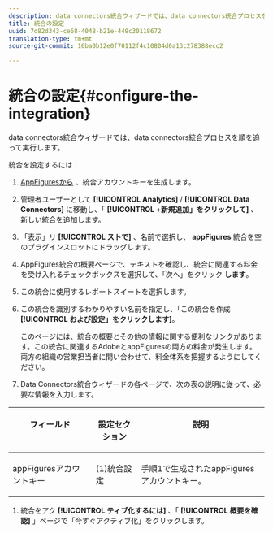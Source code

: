```yaml
---
description: data connectors統合ウィザードでは、data connectors統合プロセスを順を追って実行します。
title: 統合の設定
uuid: 7d82d343-ce68-4048-b21e-449c30118672
translation-type: tm+mt
source-git-commit: 16ba0b12e0f70112f4c10804d0a13c278388ecc2

---
```



# 統合の設定{#configure-the-integration}

data connectors統合ウィザードでは、data connectors統合プロセスを順を追って実行します。

統合を設定するには：

1. [AppFiguresから](https://appfigures.com/support/faq/523/connecting-to-adobes-marketing-cloud) 、統合アカウントキーを生成します。
1. 管理者ユーザーとして **[!UICONTROL Analytics]** / **[!UICONTROL Data Connectors]** に移動し、「 **[!UICONTROL +新規追加」をクリックして]** 、新しい統合を追加します。
1. 「表示」リ **[!UICONTROL ストで]** 、名前で選択し、 **appFigures** 統合を空のプラグインスロットにドラッグします。
1. AppFigures統合の概要ページで、テキストを確認し、統合に関連する料金を受け入れるチェックボックスを選択して、「次へ」をクリック **します**。
1. この統合に使用するレポートスイートを選択します。
1. この統合を識別するわかりやすい名前を指定し、「この統合を作成 **[!UICONTROL および設定」をクリックします]**。

   このページには、統合の概要とその他の情報に関する便利なリンクがあります。この統合に関連するAdobeとappFiguresの両方の料金が発生します。 両方の組織の営業担当者に問い合わせて、料金体系を把握するようにしてください。
1. Data Connectors統合ウィザードの各ページで、次の表の説明に従って、必要な情報を入力します。

<table id="table_74EC1EEBE7A548AB878AA40187EBCD30"> 
 <thead> 
  <tr valign="top"> 
   <th colname="col2" class="entry"> <p> <b>フィールド</b> </p> </th> 
   <th colname="col03" class="entry"> <p> <b>設定セクション</b> </p> </th> 
   <th colname="col3" class="entry"> <p> <b>説明</b> </p> </th> 
  </tr> 
 </thead>
 <tbody> 
  <tr valign="top"> 
   <td colname="col2"> <p>appFiguresアカウントキー </p> </td> 
   <td colname="col03"> <p>(1)統合設定 </p> </td> 
   <td colname="col3"> <p>手順1で生成されたappFiguresアカウントキー。 </p> </td> 
  </tr> 
 </tbody> 
</table>

1. 統合をアク **[!UICONTROL ティブ化するには]** 、「 **[!UICONTROL 概要を確認]** 」ページで「今すぐアクティブ化」をクリックします。
